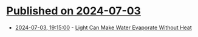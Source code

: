 # [Published on 2024-07-03](index.md)

* [2024-07-03, 19:15:00](https://soylentnews.org/article.pl?sid=24/07/02/0610216&from=rss) - [Light Can Make Water Evaporate Without Heat](https://soylentnews.org/article.pl?sid=24/07/02/0610216&from=rss)
